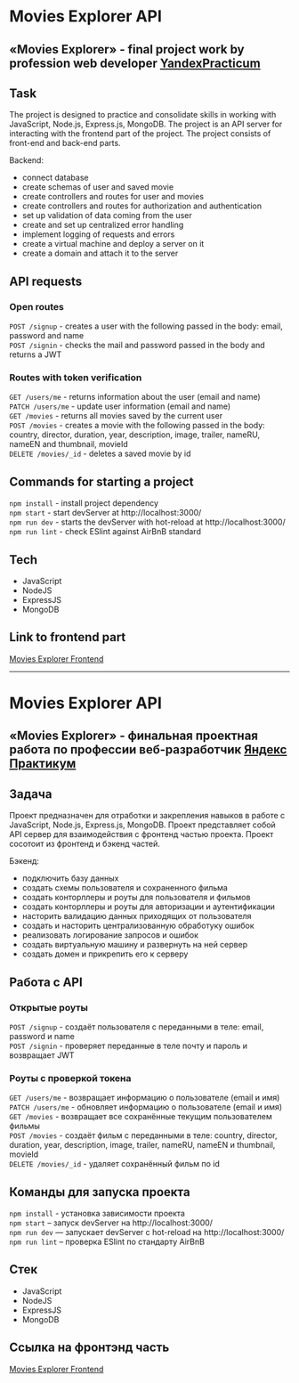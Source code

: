 # Movies Explorer API

## «Movies Explorer» - final project work by profession web developer [YandexPracticum](https://praktikum.yandex.ru "YandexPracticum")

## Task

The project is designed to practice and consolidate skills in working with JavaScript, Node.js, Express.js, MongoDB. The project is an API server for interacting with the frontend part of the project.
The project consists of front-end and back-end parts.

Backend:
- connect database
- create schemas of user and saved movie
- create controllers and routes for user and movies
- create controllers and routes for authorization and authentication
- set up validation of data coming from the user
- create and set up centralized error handling
- implement logging of requests and errors
- create a virtual machine and deploy a server on it
- create a domain and attach it to the server

## API requests

### Open routes

`POST /signup` - creates a user with the following passed in the body: email, password and name<br>
`POST /signin` - checks the mail and password passed in the body and returns a JWT

### Routes with token verification

`GET /users/me` - returns information about the user (email and name)<br>
`PATCH /users/me` - update user information (email and name)<br>
`GET /movies` - returns all movies saved by the current user<br>
`POST /movies` - creates a movie with the following passed in the body: country, director, duration, year, description, image, trailer, nameRU, nameEN and thumbnail, movieId<br>
`DELETE /movies/_id` - deletes a saved movie by id

## Commands for starting a project

`npm install` - install project dependency<br>
`npm start` - start devServer at http://localhost:3000/<br>
`npm run dev` - starts the devServer with hot-reload at http://localhost:3000/<br>
`npm run lint` - check ESlint against AirBnB standard

## Tech

- JavaScript
- NodeJS
- ExpressJS
- MongoDB

## Link to frontend part

[Movies Explorer Frontend](https://github.com/sib24bear/movies-explorer-frontend "Movies Explorer Frontend")

---

# Movies Explorer API

## «Movies Explorer» - финальная проектная работа по профессии веб-разработчик [Яндекс Практикум](https://praktikum.yandex.ru "Яндекс Практикум")

## Задача

Проект предназначен для отработки и закрепления навыков в работе с JavaScript, Node.js, Express.js, MongoDB. Проект представляет собой API сервер для взаимодействия с фронтенд частью проекта.
Проект сосотоит из фронтенд и бэкенд частей.

Бэкенд:

- подключить базу данных
- создать схемы пользователя и сохраненного фильма
- создать конторллеры и роуты для пользователя и фильмов
- создать конторллеры и роуты для авторизации и аутентификации
- насторить валидацию данных приходящих от пользователя
- создать и насторить централизованную обработуку ошибок
- реализовать логирование запросов и ошибок
- создать виртуальную машину и развернуть на ней сервер
- создать домен и прикрепить его к серверу

## Работа с API

### Открытые роуты

`POST /signup` - создаёт пользователя с переданными в теле: email, password и name<br>
`POST /signin` - проверяет переданные в теле почту и пароль и возвращает JWT

### Роуты с проверкой токена

`GET /users/me` - возвращает информацию о пользователе (email и имя)<br>
`PATCH /users/me` - обновляет информацию о пользователе (email и имя)<br>
`GET /movies` - возвращает все сохранённые текущим  пользователем фильмы<br>
`POST /movies` - создаёт фильм с переданными в теле: country, director, duration, year, description, image, trailer, nameRU, nameEN и thumbnail, movieId<br>
`DELETE /movies/_id` - удаляет сохранённый фильм по id

## Команды для запуска проекта

`npm install` -  установка зависимости проекта<br>
`npm start` – запуск devServer на http://localhost:3000/<br>
`npm run dev` — запускает devServer с hot-reload на http://localhost:3000/<br>
`npm run lint` – проверка ESlint по стандарту AirBnB

## Стек

- JavaScript
- NodeJS
- ExpressJS
- MongoDB

## Ссылка на фронтэнд часть

[Movies Explorer Frontend](https://github.com/sib24bear/movies-explorer-frontend "Movies Explorer Frontend")
